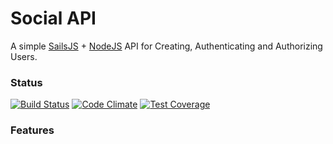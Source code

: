 # Social API

A simple [SailsJS] + [NodeJS] API for Creating, Authenticating and Authorizing Users.

### Status

[![Build Status](https://travis-ci.org/algope/sails-user-api.svg?branch=master)](https://travis-ci.org/algope/sails-user-api)
[![Code Climate](https://codeclimate.com/github/algope/sails-user-api/badges/gpa.svg)](https://codeclimate.com/github/algope/sails-user-api)
[![Test Coverage](https://codeclimate.com/github/algope/sails-user-api/badges/coverage.svg)](https://codeclimate.com/github/algope/sails-user-api/coverage)

### Features




[SailsJS]: <http://sailsjs.org/>
[NodeJS]: <https://nodejs.org/en/>
